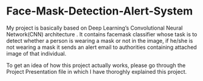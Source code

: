 # Face-Mask-Detection-Alert-System
My project is basically based on Deep Learning’s Convolutional Neural Network(CNN) architecture . It contains facemask classifier whose task is to detect whether a person is wearing a mask or not in the image, if he/she is not wearing a mask it sends an alert email to authorities containing attached image of that individual.

To get an idea of how this project actually works, please go through the Project Presentation file in which I have thoroghly explained this project.
